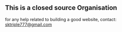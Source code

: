 ## This is a closed source Organisation
for any help related to building a good website, contact: sktriple777@gmail.com
